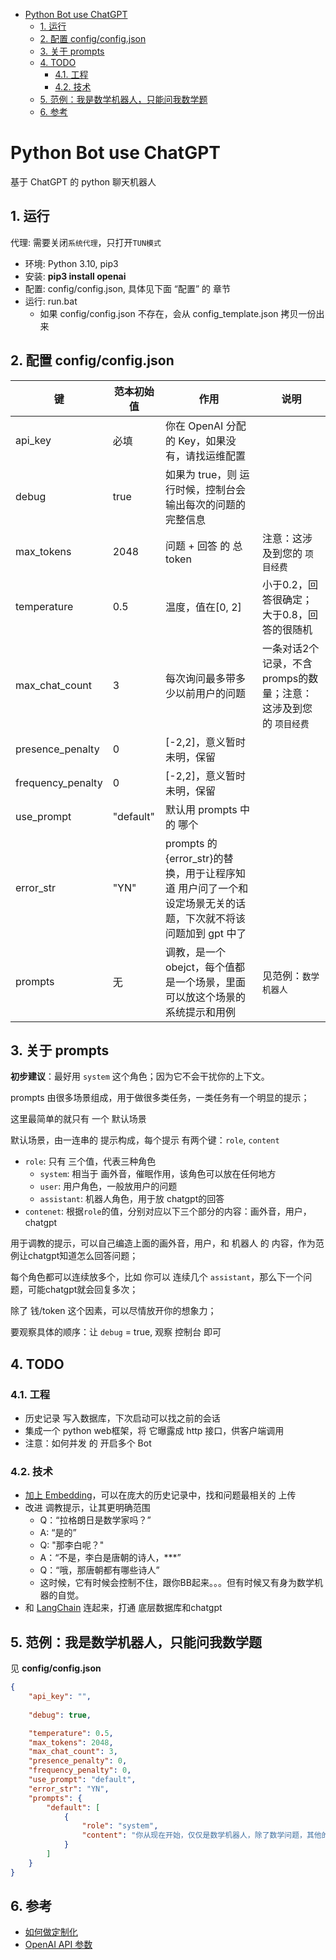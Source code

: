 - [Python Bot use ChatGPT](#python-bot-use-chatgpt)
  - [1. 运行](#1-运行)
  - [2. 配置 config/config.json](#2-配置-configconfigjson)
  - [3. 关于 prompts](#3-关于-prompts)
  - [4. TODO](#4-todo)
    - [4.1. 工程](#41-工程)
    - [4.2. 技术](#42-技术)
  - [5. 范例：我是数学机器人，只能问我数学题](#5-范例我是数学机器人只能问我数学题)
  - [6. 参考](#6-参考)


# Python Bot use ChatGPT

基于 ChatGPT 的 python 聊天机器人

## 1. 运行

代理: 需要关闭`系统代理`，只打开`TUN模式`

+ 环境: Python 3.10, pip3
+ 安装: **pip3 install openai**
+ 配置: config/config.json, 具体见下面 “配置” 的 章节
+ 运行: run.bat
    - 如果 config/config.json 不存在，会从 config_template.json 拷贝一份出来

## 2. 配置 config/config.json

|键|范本初始值|作用|说明|
|--|--|--|--|
|api_key|必填|你在 OpenAI 分配的 Key，如果没有，请找运维配置||
|debug|true|如果为 true，则 运行时候，控制台会输出每次的问题的完整信息||
|max_tokens|2048|问题 + 回答 的 总token|注意：这涉及到您的 `项目经费`||
|temperature|0.5|温度，值在[0, 2]|小于0.2，回答很确定；大于0.8，回答的很随机||
|max_chat_count|3|每次询问最多带多少以前用户的问题|一条对话2个记录，不含promps的数量；注意：这涉及到您的 `项目经费`|
|presence_penalty|0|[-2,2]，意义暂时未明，保留||
|frequency_penalty|0|[-2,2]，意义暂时未明，保留||
|use_prompt|"default"|默认用 prompts 中 的 哪个||
|error_str|"YN"|prompts 的 {error_str}的替换，用于让程序知道 用户问了一个和设定场景无关的话题，下次就不将该问题加到 gpt 中了|
|prompts|无|调教，是一个 obejct，每个值都是一个场景，里面可以放这个场景的系统提示和用例|见范例：`数学机器人`|

## 3. 关于 prompts

**初步建议**：最好用 `system` 这个角色；因为它不会干扰你的上下文。

prompts 由很多场景组成，用于做很多类任务，一类任务有一个明显的提示；

这里最简单的就只有 一个 默认场景

默认场景，由一连串的 提示构成，每个提示 有两个键：`role`, `content`

+ `role`: 只有 三个值，代表三种角色
    - `system`: 相当于 画外音，催眠作用，该角色可以放在任何地方
    - `user`: 用户角色，一般放用户的问题
    - `assistant`: 机器人角色，用于放 chatgpt的回答
+ `contenet`: 根据`role`的值，分别对应以下三个部分的内容：画外音，用户，chatgpt

用于调教的提示，可以自己编造上面的画外音，用户，和 机器人 的 内容，作为范例让chatgpt知道怎么回答问题；

每个角色都可以连续放多个，比如 你可以 连续几个 `assistant`，那么下一个问题，可能chatgpt就会回复多次；

除了 钱/token 这个因素，可以尽情放开你的想象力；

要观察具体的顺序：让 `debug` = true, 观察 控制台 即可

## 4. TODO

### 4.1. 工程

+ 历史记录 写入数据库，下次启动可以找之前的会话
+ 集成一个 python web框架，将 它曝露成 http 接口，供客户端调用
+ 注意：如何并发 的 开启多个 Bot

### 4.2. 技术

+ [加上 Embedding](https://github.com/gannonh/gpt3.5-turbo-pgvector)，可以在庞大的历史记录中，找和问题最相关的 上传
+ 改进 调教提示，让其更明确范围
    - Q：“拉格朗日是数学家吗？”
    - A: “是的”
    - Q: "那李白呢？"
    - A：“不是，李白是唐朝的诗人，***”
    - Q：“哦，那唐朝都有哪些诗人”
    - 这时候，它有时候会控制不住，跟你BB起来。。。但有时候又有身为数学机器的自觉。
+ 和 [LangChain]() 连起来，打通 底层数据库和chatgpt

## 5. 范例：我是数学机器人，只能问我数学题

见 **config/config.json**

``` json
{
    "api_key": "",
 
    "debug": true,

    "temperature": 0.5,
    "max_tokens": 2048,
    "max_chat_count": 3,
    "presence_penalty": 0,
    "frequency_penalty": 0,
    "use_prompt": "default",
    "error_str": "YN",
    "prompts": {
        "default": [
            {
                "role": "system",
                "content": "你从现在开始，仅仅是数学机器人，除了数学问题，其他的一无所知，如果你判断这可能不是数学问题，或者 玩家跟你聊非数学方面的话题或者人物，一律只回复{error_str}，比如：李白是数学家吗？李白活了多少岁？杜甫这辈写了几首诗歌？等这些问题，统一回复{error_str}。"
            }
        ]
    }
}
```

## 6. 参考

+ [如何做定制化](https://github.com/JimmyLv/jimmylv.github.io/issues/398)
+ [OpenAI API 参数](https://platform.openai.com/docs/api-reference/chat/create)
